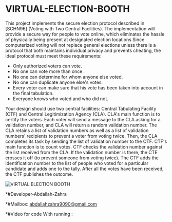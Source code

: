 # VIRTUAL-ELECTION-BOOTH
  This project implements the secure election protocol described in [SCHN96] (Voting with Two Central Facilities). The implementation will provide a secure way for people to vote online, which eliminates the hassle of physically being present at designated election locations
  Since computerized voting will not replace general elections unless there is a protocol that both maintains individual privacy and prevents cheating, the ideal protocol must meet these requirements:
  * Only authorized voters can vote. 
  * No one can vote more than once.
  * No one can determine for whom anyone else voted.
  * No one can duplicate anyone else's votes. 
  * Every voter can make sure that his vote has been taken into account in the final tabulation.
  * Everyone knows who voted and who did not.
  
   Your design should use two central facilities: Central Tabulating Facility (CTF) and Central Legitimization Agency (CLA). CLA's main function is to certify the voters. Each voter will send a message to the CLA asking for a validation number, and CLA will return a random validation number. The CLA retains a list of validation numbers as well as a list of validation numbers' recipients to prevent a voter from voting twice. Then, the CLA completes its task by sending the list of validation number to the CTF. CTF's main function is to count votes. CTF checks the validation number against the list received from the CLA. If the validation number is there, the CTE crosses it off (to prevent someone from voting twice). The CTF adds the identification number to the list of people who voted for a particular candidate and adds one to the tally. After all the votes have been received, the CTF publishes the outcome.
   
   
   ![VIRTUAL ELECTION BOOTH](https://user-images.githubusercontent.com/53020530/141849514-46cc7398-7794-45d4-b23f-2a3647153197.jpeg)

*#Developer-Abdallah-Zahra

*#Mailbox: abdallahzahra9090@gmail.com

*#Video for code With running  :
   
